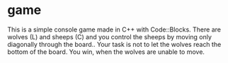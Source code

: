 # game
This is a simple console game made in C++ with Code::Blocks. There are wolves (L) and sheeps (C) and you control the sheeps by moving only diagonally through the board..
Your task is not to let the wolves reach the bottom of the board. You win, when the wolves are unable to move.
